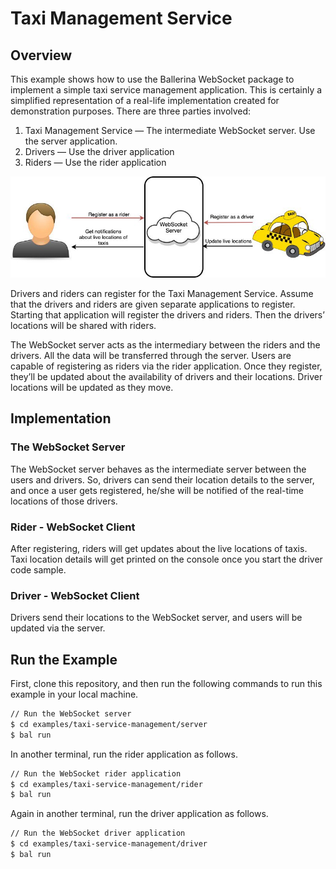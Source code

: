 # Taxi Management Service

## Overview

This example shows how to use the Ballerina WebSocket package to implement a simple taxi service management application. This is certainly a simplified representation of a real-life implementation created for demonstration purposes.
There are three parties involved:
1. Taxi Management Service — The intermediate WebSocket server. Use the server application.
2. Drivers — Use the driver application
3. Riders — Use the rider application

![Taxi Management Service](./taxi.jpeg)

Drivers and riders can register for the Taxi Management Service. Assume that the drivers and riders are given separate applications to register. Starting that application will register the drivers and riders. Then the drivers’ locations will be shared with riders. 

The WebSocket server acts as the intermediary between the riders and the drivers. All the data will be transferred through the server.
Users are capable of registering as riders via the rider application. Once they register, they’ll be updated about the availability of drivers and their locations. Driver locations will be updated as they move. 

## Implementation

### The WebSocket Server
The WebSocket server behaves as the intermediate server between the users and drivers. So, drivers can send their location details to the server, and once a user gets registered, he/she will be notified of the real-time locations of those drivers.

### Rider - WebSocket Client
After registering, riders will get updates about the live locations of taxis. Taxi location details will get printed on the console once you start the driver code sample.

### Driver - WebSocket Client
Drivers send their locations to the WebSocket server, and users will be updated via the server.

## Run the Example

First, clone this repository, and then run the following commands to run this example in your local machine.

```sh
// Run the WebSocket server
$ cd examples/taxi-service-management/server
$ bal run
```

In another terminal, run the rider application as follows.
```sh
// Run the WebSocket rider application
$ cd examples/taxi-service-management/rider
$ bal run
```

Again in another terminal, run the driver application as follows.
```sh
// Run the WebSocket driver application
$ cd examples/taxi-service-management/driver
$ bal run
```
